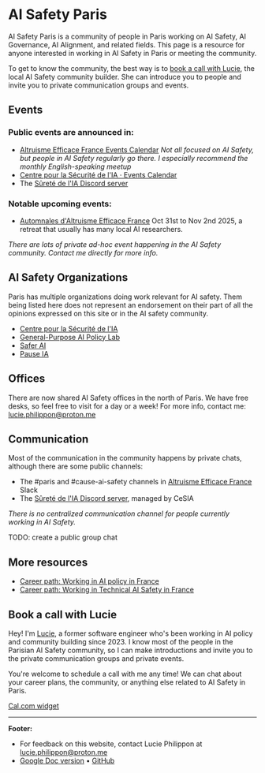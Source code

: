 # AI Safety Paris

AI Safety Paris is a community of people in Paris working on AI Safety, AI Governance, AI Alignment, and related fields. This page is a resource for anyone interested in working in AI Safety in Paris or meeting the community.

To get to know the community, the best way is to [book a call with Lucie](#book-call), the local AI Safety community builder. She can introduce you to people and invite you to private communication groups and events.

## Events

### Public events are announced in:

- [Altruisme Efficace France Events Calendar](https://lu.ma/altruismeefficacefrance)
  *Not all focused on AI Safety, but people in AI Safety regularly go there. I especially recommend the monthly English-speaking meetup*
- [Centre pour la Sécurité de l'IA · Events Calendar](https://lu.ma/CeSIA)
- The [Sûreté de l'IA Discord server](https://discord.gg/KjZHTyGWjQ)

### Notable upcoming events:

- [Automnales d'Altruisme Efficace France](https://luma.com/05qscjh1) Oct 31st to Nov 2nd 2025, a retreat that usually has many local AI researchers.

*There are lots of private ad-hoc event happening in the AI Safety community. Contact me directly for more info.*

## AI Safety Organizations

Paris has multiple organizations doing work relevant for AI safety. Them being listed here does not represent an endorsement on their part of all the opinions expressed on this site or in the AI safety community.

- [Centre pour la Sécurité de l'IA](https://www.securite-ia.fr/en)
- [General-Purpose AI Policy Lab](https://gpai-policy-lab.org/)
- [Safer AI](https://www.safer-ai.org/)
- [Pause IA](https://pauseia.fr/)

## Offices

There are now shared AI Safety offices in the north of Paris. We have free desks, so feel free to visit for a day or a week! For more info, contact me: [lucie.philippon@proton.me](mailto:lucie.philippon@proton.me)

## Communication

Most of the communication in the community happens by private chats, although there are some public channels:

- The #paris and #cause-ai-safety channels in [Altruisme Efficace France](https://www.altruismeefficacefrance.org/) Slack
- The [Sûreté de l'IA Discord server](https://discord.gg/KjZHTyGWjQ), managed by CeSIA

*There is no centralized communication channel for people currently working in AI Safety.*

TODO: create a public group chat


## More resources

- [Career path: Working in AI policy in France](https://docs.google.com/document/d/1qGnp1tc9ilRQeVHub_9VRvpUOCEJ26_VZsQRg9FDGRw/edit?tab=t.0#heading=h.3rbqh72h091y)
- [Career path: Working in Technical AI Safety in France](https://docs.google.com/document/d/1VP26Zlp5tVpx0RYWPQdG0mCaMYRUF4p-ZFgt_FA9ows/edit?tab=t.0#heading=h.tg542uvqyvn2)

## Book a call with Lucie

Hey! I'm [Lucie](https://www.linkedin.com/in/lucie-lt-philippon/), a former software engineer who's been working in AI policy and community building since 2023. I know most of the people in the Parisian AI Safety community, so I can make introductions and invite you to the private communication groups and private events.

You're welcome to schedule a call with me any time! We can chat about your career plans, the community, or anything else related to AI Safety in Paris.

[Cal.com widget](https://cal.com/lucie-philippon/intro-paris-ai-safety)

---

**Footer:**
- For feedback on this website, contact Lucie Philippon at lucie.philippon@proton.me
- [Google Doc version](https://docs.google.com/document/d/1pudXgEO4gQ_OvGl_8luk3sR2nS0VEclmfSpUDKXYUIE/edit?tab=t.0) • [GitHub](https://github.com/Aelerinya/aisafety.paris)
